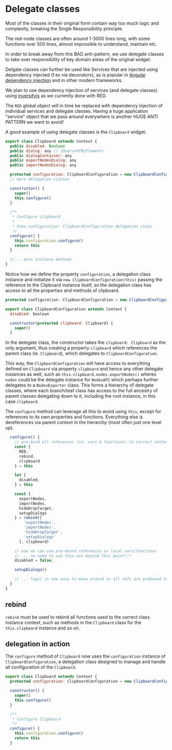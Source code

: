 # Delegate classes

Most of the classes in their original form contain way too much logic and complexity, breaking the Single Responsibility principle.

The red-node classes are often around 1-3000 lines long, with some functions over 500 lines, almost impossible to understand, maintain etc.

In order to break away from this BAD anti-pattern, we use delegate classes to take over responsibility of key domain areas of the original widget.

Delgate classes can further be used like Services that are injected using dependency injected (f.ex via decorators), as is popular in [Angular dependency injection](https://angular.io/guide/dependency-injection) and in other modern frameworks.

We plan to use dependency injection of services (and delegate classes) using [inversifyjs](http://inversify.io/) as we currently done with RED.

The `RED` global object will in time be replaced with dependency injection of individual services and delegate classes. Having a huge application "service" object that we pass around everywhere is another HUGE ANTI PATTERN we want to avoid!

A good example of using delegate classes is the `Clipboard` widget:

```js
export class Clipboard extends Context {
  public disabled: Boolean
  public dialog: any // JQuery<HTMLElement>
  public dialogContainer: any
  public exportNodesDialog: any
  public importNodesDialog: any

  protected configuration: ClipboardConfiguration = new ClipboardConfiguration(this)
  // more delegation classes

  constructor() {
    super()
    this.configure()
  }

  /**
   * Configure clipboard
   *
   * Uses configuration: ClipboardConfiguration delegation class
   */
  configure() {
    this.configuration.configure()
    return this
  }

  //... more instance methods
}
```

Notice how we define the property `configuration`, a delegation class instance and initialize it via `new ClipboardConfiguration(this)` passing the reference to the Clipboard instance itself, so the delegation class has access to all the properties and methods of clipboard.

```js
protected configuration: ClipboardConfiguration = new ClipboardConfiguration(this)
```


```js
export class ClipboardConfiguration extends Context {
  disabled: boolean

  constructor(protected clipboard: Clipboard) {
    super()
  }
```

In the delegate class, the constructor takes the `clipboard: Clipboard` as the only argument, thus creating a property `clipboard` which references the parent class (ie. `Clipboard`), which delegates to `ClipboardConfiguration`.

This way, the `ClipboardConfiguration` will have access to everything defined on `Clipboard` via property `clipboard` and hence any other delegate instances as well, such as `this.clipboard.nodes.exportNodes()` wheres `nodes` could be the delegate instance for `NodesAPI` which perhaps further delegates to a `NodesExporter` class. This forms a hierarchy of delegate classes, where each branch/leaf class has access to the full ancestry of parent classes delegating down to it, including the root instance, in this case `clipboard`.

The `configure` method can leverage all this to avoid using `this`, except for references to its own properties and functions. Everything else is dereferences via parent context in the hierarchy (most often just one level up).


```js
  configure() {
    // pre-bind all references (ie. vars & functions) to correct context before use
    const {
      RED,
      rebind,
      clipboard
    } = this

    let {
      disabled,
    } = this

    const {
      exportNodes,
      importNodes,
      hideDropTarget,
      setupDialogs
    } = rebind([
        'exportNodes',
        'importNodes',
        'hideDropTarget',
        'setupDialogs'
      ], clipboard)

    // now we can use pre-bound references as local vars/functions
    // ... no need to use this.xxx beyond this point!!!
    disabled = false;

    setupDialogs()

    // ... logic is now easy to move around as all refs are prebound to correct context
  }
}
```

## rebind

`rebind` must be used to rebind all functions used to the correct class instance context, such as methods in the `Clipboard` class for the `this.clipboard` instance and so on.

## delegation in action

The `configure` method of `Clipboard` now uses the `configuration` instance of  `ClipboardConfiguration`, a delegation class designed to manage and handle all configuration of the `Clipboard`.

```js
export class Clipboard extends Context {
  protected configuration: ClipboardConfiguration = new ClipboardConfiguration(this)

  constructor() {
    super()
    this.configure()
  }

  /**
   * Configure Clipboard
   */
  configure() {
    this.configuration.configure()
    return this
  }
```